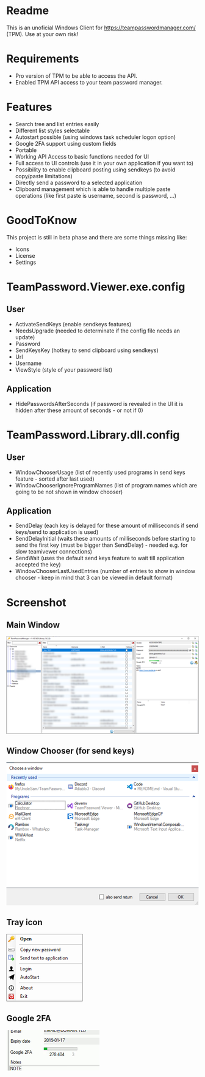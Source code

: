 # Readme
This is an unoficial Windows Client for https://teampasswordmanager.com/ (TPM).
Use at your own risk!

# Requirements
* Pro version of TPM to be able to access the API.
* Enabled TPM API access to your team password manager.

# Features
* Search tree and list entries easily
* Different list styles selectable
* Autostart possible (using windows task scheduler logon option)
* Google 2FA support using custom fields
* Portable
* Working API Access to basic functions needed for UI
* Full access to UI controls (use it in your own application if you want to)
* Possibility to enable clipboard posting using sendkeys (to avoid copy/paste limitations)
* Directly send a password to a selected application
* Clipboard management which is able to handle multiple paste operations (like first paste is username, second is password, ...)

# GoodToKnow
This project is still in beta phase and there are some things missing like:
* Icons
* License
* Settings

# TeamPassword.Viewer.exe.config
## User
* ActivateSendKeys (enable sendkeys features)
* NeedsUpgrade (needed to determinate if the config file needs an update)
* Password
* SendKeysKey (hotkey to send clipboard using sendkeys)
* Url
* Username
* ViewStyle (style of your password list)
## Application
* HidePasswordsAfterSeconds (if password is revealed in the UI it is hidden after these amount of seconds - or not if 0)

# TeamPassword.Library.dll.config
## User
* WindowChooserUsage (list of recently used programs in send keys feature - sorted after last used)
* WindowChooserIgnoreProgramNames (list of program names which are going to be not shown in window chooser)
## Application
* SendDelay (each key is delayed for these amount of milliseconds if send keys/send to application is used)
* SendDelayInitial (waits these amounts of milliseconds before starting to send the first key (must be bigger than SendDelay) - needed e.g. for slow teamivewer connections)
* SendWait (uses the default send keys feature to wait till application accepted the key)
* WindowChooserLastUsedEntries (number of entries to show in window chooser - keep in mind that 3 can be viewed in default format)

# Screenshot
## Main Window
![](https://github.com/MyUncleSam/TeamPasswordManager.Viewer/blob/master/Screenshot1.png)
## Window Chooser (for send keys)
![](https://github.com/MyUncleSam/TeamPasswordManager.Viewer/blob/master/Screenshot2.png)
## Tray icon
![](https://github.com/MyUncleSam/TeamPasswordManager.Viewer/blob/master/Screenshot3.png)
## Google 2FA
![](https://github.com/MyUncleSam/TeamPasswordManager.Viewer/blob/master/Screenshot4.gif)
